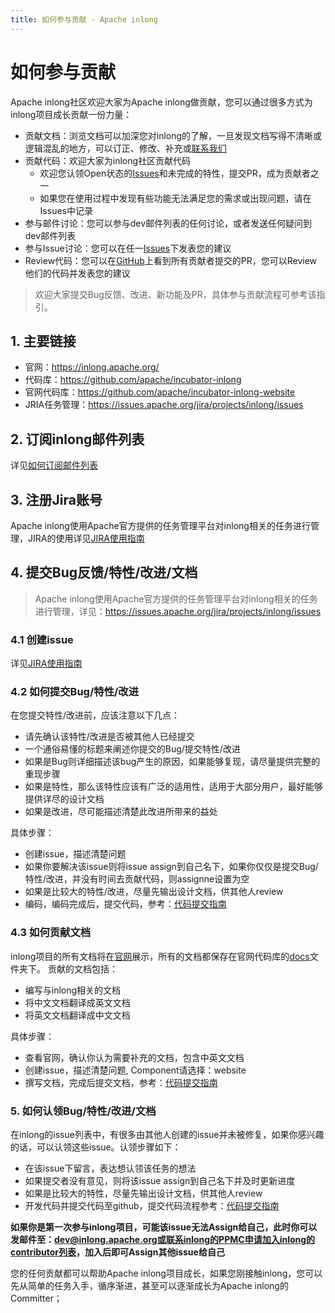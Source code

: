 ```yaml
---
title: 如何参与贡献 - Apache inlong
---
```


# 如何参与贡献
Apache inlong社区欢迎大家为Apache inlong做贡献，您可以通过很多方式为inlong项目成长贡献一份力量：
 - 贡献文档：浏览文档可以加深您对inlong的了解，一旦发现文档写得不清晰或逻辑混乱的地方，可以订正、修改、补充或[联系我们](mailto:dev@inlong.apache.org)
 - 贡献代码：欢迎大家为inlong社区贡献代码
    - 欢迎您认领Open状态的[Issues](https://issues.apache.org/jira/projects/inlong/issues)和未完成的特性，提交PR，成为贡献者之一
    - 如果您在使用过程中发现有些功能无法满足您的需求或出现问题，请在Issues中记录
 - 参与邮件讨论：您可以参与dev邮件列表的任何讨论，或者发送任何疑问到dev邮件列表
 - 参与Issue讨论：您可以在任一[Issues](https://issues.apache.org/jira/projects/inlong/issues)下发表您的建议
 - Review代码：您可以在[GitHub](https://github.com/apache/incubator-inlong/pulls)上看到所有贡献者提交的PR，您可以Review他们的代码并发表您的建议
> 欢迎大家提交Bug反馈、改进、新功能及PR，具体参与贡献流程可参考该指引。

## 1. 主要链接
- 官网：https://inlong.apache.org/
- 代码库：https://github.com/apache/incubator-inlong
- 官网代码库：https://github.com/apache/incubator-inlong-website
- JRIA任务管理：https://issues.apache.org/jira/projects/inlong/issues

## 2. 订阅inlong邮件列表
   详见[如何订阅邮件列表](how-to-subscribe.md)

## 3. 注册Jira账号

Apache inlong使用Apache官方提供的任务管理平台对inlong相关的任务进行管理，JIRA的使用详见[JIRA使用指南](how-to-use-jira.md)

## 4. 提交Bug反馈/特性/改进/文档

> Apache inlong使用Apache官方提供的任务管理平台对inlong相关的任务进行管理，详见：https://issues.apache.org/jira/projects/inlong/issues

### 4.1 创建issue
详见[JIRA使用指南](how-to-use-jira.md)
### 4.2 如何提交Bug/特性/改进
在您提交特性/改进前，应该注意以下几点：
  - 请先确认该特性/改进是否被其他人已经提交
  - 一个通俗易懂的标题来阐述你提交的Bug/提交特性/改进
  - 如果是Bug则详细描述该bug产生的原因，如果能够复现，请尽量提供完整的重现步骤
  - 如果是特性，那么该特性应该有广泛的适用性，适用于大部分用户，最好能够提供详尽的设计文档
  - 如果是改进，尽可能描述清楚此改进所带来的益处

具体步骤：
- 创建issue，描述清楚问题
- 如果你要解决该issue则将issue assign到自己名下，如果你仅仅是提交Bug/特性/改进，并没有时间去贡献代码，则assignne设置为空
- 如果是比较大的特性/改进，尽量先输出设计文档，供其他人review
- 编码，编码完成后，提交代码，参考：[代码提交指南](how-to-commit.md)

### 4.3 如何贡献文档
inlong项目的所有文档将在[官网](https://inlong.apache.org/)展示，所有的文档都保存在官网代码库的[docs](https://github.com/apache/incubator-inlong-website/tree/master/docs)文件夹下。
贡献的文档包括：
- 编写与inlong相关的文档
- 将中文文档翻译成英文文档
- 将英文文档翻译成中文文档

具体步骤：
- 查看官网，确认你认为需要补充的文档，包含中英文文档
- 创建issue，描述清楚问题, Component请选择：website
- 撰写文档，完成后提交文档，参考：[代码提交指南](how-to-commit.md)

### 5. 如何认领Bug/特性/改进/文档

在inlong的issue列表中，有很多由其他人创建的issue并未被修复，如果你感兴趣的话，可以认领这些issue。认领步骤如下：
  - 在该issue下留言，表达想认领该任务的想法
  - 如果提交者没有意见，则将该issue assign到自己名下并及时更新进度
  - 如果是比较大的特性，尽量先输出设计文档，供其他人review
  - 开发代码并提交代码至github，提交代码流程参考：[代码提交指南](how-to-commit.md)

**如果你是第一次参与inlong项目，可能该issue无法Assign给自己，此时你可以发邮件至：dev@inlong.apache.org或联系inlong的PPMC申请加入inlong的contributor列表，加入后即可Assign其他issue给自己**

您的任何贡献都可以帮助Apache inlong项目成长，如果您刚接触inlong，您可以先从简单的任务入手，循序渐进，甚至可以逐渐成长为Apache inlong的Committer；